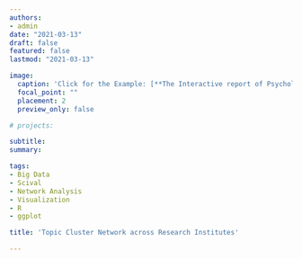 ```yaml
---
authors:
- admin
date: "2021-03-13"
draft: false
featured: false
lastmod: "2021-03-13"

image:
  caption: 'Click for the Example: [**The Interactive report of Psychological Assessment (Korean)**](https://a072826.github.io/kibum_moon/19_2_KUSCC.html)'
  focal_point: ""
  placement: 2
  preview_only: false

# projects: 

subtitle: 
summary: 

tags:
- Big Data
- Scival
- Network Analysis
- Visualization
- R
- ggplot

title: 'Topic Cluster Network across Research Institutes'

---
```



